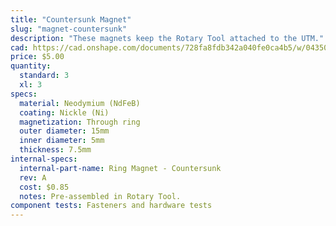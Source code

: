 ```yaml
---
title: "Countersunk Magnet"
slug: "magnet-countersunk"
description: "These magnets keep the Rotary Tool attached to the UTM."
cad: https://cad.onshape.com/documents/728fa8fdb342a040fe0ca4b5/w/0435033a7c78b02e71d0f721/e/309dd3cdb3d98a8e0d7a95c5?renderMode=0&uiState=6255ddad46b4a5023f0aefdc
price: $5.00
quantity:
  standard: 3
  xl: 3
specs:
  material: Neodymium (NdFeB)
  coating: Nickle (Ni)
  magnetization: Through ring
  outer diameter: 15mm
  inner diameter: 5mm
  thickness: 7.5mm
internal-specs:
  internal-part-name: Ring Magnet - Countersunk
  rev: A
  cost: $0.85
  notes: Pre-assembled in Rotary Tool.
component tests: Fasteners and hardware tests
---
```

